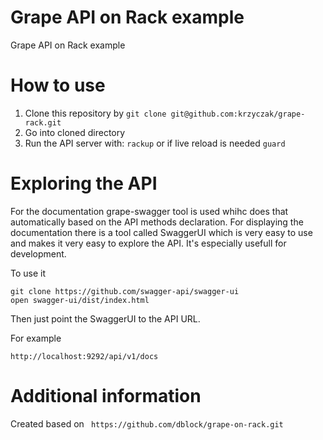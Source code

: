 Grape API on Rack example
=====================
Grape API on Rack example

# How to use
1. Clone this repository by ```git clone git@github.com:krzyczak/grape-rack.git```
2. Go into cloned directory
3. Run the API server with: ```rackup``` or if live reload is needed ```guard```

# Exploring the API
For the documentation grape-swagger tool is used whihc does that automatically based on the API methods declaration.
For displaying the documentation there is a tool called SwaggerUI which is very easy to use and makes it very easy to explore the API. It's especially usefull for development.

To use it
 ```
 git clone https://github.com/swagger-api/swagger-ui
 open swagger-ui/dist/index.html
 ```
 Then just point the SwaggerUI to the API URL.

 For example
 ```
 http://localhost:9292/api/v1/docs
 ```
 
# Additional information
Created based on ``` https://github.com/dblock/grape-on-rack.git```
